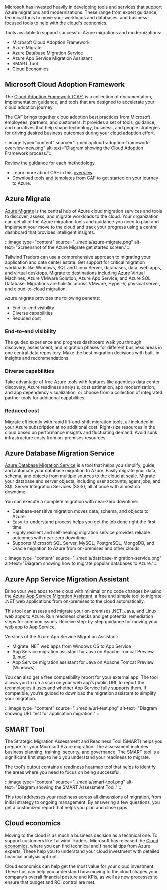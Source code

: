 Microsoft has invested heavily in developing tools and services that support Azure migrations and modernizations. These range from expert guidance, technical tools to move your workloads and databases, and business-focused tools to help with the cloud's economics.

Tools available to support successful Azure migrations and modernizations:

- Microsoft Cloud Adoption Framework
- Azure Migrate
- Azure Database Migration Service
- Azure App Service Migration Assistant
- SMART Tool
- Cloud Economics

## Microsoft Cloud Adoption Framework

The [Cloud Adoption Framework (CAF)](/azure/cloud-adoption-framework/?azure-portal=true) is a collection of documentation, implementation guidance, and tools that are designed to accelerate your cloud adoption journey.

The CAF brings together cloud adoption best practices from Microsoft employees, partners, and customers. It provides a set of tools, guidance, and narratives that help shape technology, business, and people strategies for driving desired business outcomes during your cloud adoption effort.

:::image type="content" source="../media/cloud-adoption-framework-overview-new.png" alt-text="Diagram showing the Cloud Adoption Framework process.":::

Review the guidance for each methodology.
- Learn more about CAF in this [overview](/azure/cloud-adoption-framework/overview/?azure-portal=true).
- Download [tools and templates](/azure/cloud-adoption-framework/resources/tools-templates) from CAF to get started on your journey to Azure.

## Azure Migrate

[Azure Migrate](https://azure.microsoft.com/products/azure-migrate) is the central hub of Azure cloud migration services and tools to discover, assess, and migrate workloads to the cloud. Your organization can get all of the Azure migration tools and guidance you need to plan and implement your move to the cloud and track your progress using a central dashboard that provides intelligent insights.

:::image type="content" source="../media/azure-migrate.png" alt-text="Screenshot of the Azure Migrate get started screen.":::

Tailwind Traders can use a comprehensive approach to migrating your application and data center estate. Get support for critical migration workloads like Windows, SQL and Linux Server, databases, data, web apps, and virtual desktops. Migrate to destinations including Azure Virtual Machines, Azure VMware Solution, Azure App Service, and Azure SQL Database. Migrations are holistic across VMware, Hyper-V, physical server, and cloud-to-cloud migration.

Azure Migrate provides the following benefits:

- End-to-end visibility
- Diverse capabilities
- Reduced cost

### End-to-end visibility

The guided experience and progress dashboard walk you through discovery, assessment, and migration phases for different business areas in one central data repository. Make the best migration decisions with built-in insights and recommendations.

### Diverse capabilities

Take advantage of free Azure tools with features like agentless data center discovery, Azure readiness analysis, cost estimation, app modernization, and app dependency visualization, or choose from a collection of integrated partner tools for additional capabilities.

### Reduced cost

Migrate efficiently with rapid lift-and-shift migration tools, all included in your Azure subscription at no additional cost. Right-size resources in the cloud based on performance insights and fluctuating demand. Avoid sunk infrastructure costs from on-premises resources.

## Azure Database Migration Service

[Azure Database Migration Service](https://azure.microsoft.com/services/database-migration/?azure-portal=true) is a tool that helps you simplify, guide, and automate your database migration to Azure. Easily migrate your data, schema, and objects from multiple sources to the cloud at scale. Migrate your database and server objects, including user accounts, agent jobs, and SQL Server Integration Services (SSIS), all at once with almost no downtime.

You can execute a complete migration with near-zero downtime:

- Database-sensitive migration moves data, schema, and objects to Azure.
- Easy-to-understand process helps you get the job done right the first time.
- Highly resilient and self-healing migration service provides reliable outcomes with near-zero downtime.
- Supports Microsoft SQL Server, MySQL, PostgreSQL, MongoDB, and Oracle migration to Azure from on-premises and other clouds.

:::image type="content" source="../media/database-migration-service.png" alt-text="Diagram showing how to migrate popular databases to Azure.":::

## Azure App Service Migration Assistant

Bring your web apps to the cloud with minimal or no code changes by using the [Azure App Service Migration Assistant](https://azure.microsoft.com/products/app-service/migration-tools), a free and simple tool to migrate .NET web applications from on-premises to the cloud automatically.

This tool can assess and migrate your on-premises .NET, Java, and Linux web apps to Azure. Run readiness checks and get potential remediation steps for common issues. Receive step-by-step guidance for moving your web app to App Service.

Versions of the Azure App Service Migration Assistant:

- Migrate .NET web apps from Windows OS to App Service
- App Service migration assistant for Java on Apache Tomcat Preview (Linux)
- App Service migration assistant for Java on Apache Tomcat Preview (Windows)

You can also get a free compatibility report for your external app. The tool allows you to run a scan on your web app’s public URL to report the technologies it uses and whether App Service fully supports them. If compatible, you’re guided to download the migration assistant to simplify your migration.

:::image type="content" source="../media/url-test.png" alt-text="Diagram showing URL test for application migration.":::

## SMART Tool

The Strategic Migration Assessment and Readiness Tool (SMART) helps you prepare for your Microsoft Azure migration. The assessment includes business planning, training, security, and governance. The SMART tool is a significant first step to help you understand your readiness to migrate.

The tool's output contains a readiness heatmap tool that helps to identify the areas where you need to focus on being successful.

:::image type="content" source="../media/smart-tool.png" alt-text="Diagram showing the SMART Assessment Tool.":::

This tool addresses your readiness across all dimensions of migration, from initial strategy to ongoing management. By answering a few questions, you get a customized report that helps you plan and close gaps.

## Cloud economics

Moving to the cloud is as much a business decision as a technical one. To support customers like Tailwind Traders, Microsoft has released the [Cloud economics](https://azure.microsoft.com/solutions/cloud-economics), where you can find technical and financial tips from Azure experts. These help you to understand your cloud investment with detailed financial analysis upfront.

Cloud economics can help get the most value for your cloud investment. These tips can help you understand how moving to the cloud shapes your company’s overall financial posture and KPIs, as well as new processes to ensure that budget and ROI control are met.
